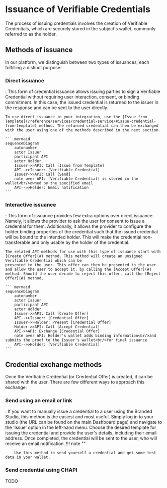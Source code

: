 # Issuance of Verifiable Credentials

The process of issuing credentials involves the creation of Verifiable Credentials, which are securely stored in the subject's wallet, commonly referred to as the holder.

## Methods of issuance

In our platform, we distinguish between two types of issuances, each fulfilling a distinct purpose:

### Direct issuance

:   This form of credential issuance allows issuing parties to sign a Verifiable Credential without requiring user interaction, consent, or binding commitment. In this case, the issued credential is returned to the issuer in the response and can be sent to the user directly.

    To use direct issuance in your integration, use the [Issue from Template](/reference/services/credential-service/#issue-credential-from-template) method. The returned credential can then be exchanged with the user using one of the methods described in the next section.

    ``` mermaid
    sequenceDiagram
        autonumber
        actor Issuer
        participant API
        actor Holder
        Issuer->>API: Call [Issue from Template]
        API-->>Issuer: [Verifiable Credential]
        Issuer->>API: Call [Send]
        note over API: [Verifiable Credential] is stored in the wallet<br/>owned by the specified email
        API-->>Holder: Email notification
    ```

### Interactive issuance

:   This form of issuance provides few extra options over direct issuance. Namely, it allows the provider to ask the user for consent to issue a credential for them. Additionally, it allows the provider to configure the holder binding properties of the credential such that the issued credential will be bound to the intended holder. This will make the credential non-transferable and only usable by the holder of the credential.

    The related API methods for use with this type of issuance start with [Create Offer](#) method. This method will create an unsigned Verifiable Credential which can be
    presented to the user. This offer can then be presented to the user and allow the user to accept it, by calling the [Accept Offer](#) method. Should the user decide to reject this offer, call the [Reject Offer](#) method.

    ``` mermaid
    sequenceDiagram
        autonumber
        actor Issuer
        participant API
        actor Holder
        Issuer->>API: Call [Create Offer]
        API-->>Issuer: [Credential Offer]
        Issuer->>Holder: Present [Credential Offer]
        Holder->>API: Call [Accept Credential]
        API->>API: Exchange [Credential Offer]
        note over API: Holder's wallet adds binding information<br/>and submits the proof to the Issuer's wallet<br/>for final issuance
        API-->>Holder: [Verifiable Credential]
    ```

## Credential exchange methods

Once the Verifiable Credential (or Credential Offer) is created, it can be shared with the user. There are few different ways to approach this exchange:

### Send using an email or link

:   If you want to manually issue a credential to a user using the Branded Studio, this method is the easiest and most useful.
    Simply log in to your studio (the URL can be found on the main Dashboard page) and navigate to the 'Issue' option in the left-hand menu.
    Choose the desired template for issuing the credential and provide the user's details, including their email address.
    Once completed, the credential will be sent to the user, who will receive an email notification.
    !!! note ""

        Use this method to send yourself a credential and get some test data in your wallet.

### Send credential using CHAPI

TODO

<!--

### Programmatically, using custom integration and Trinsic API

TODO -->
